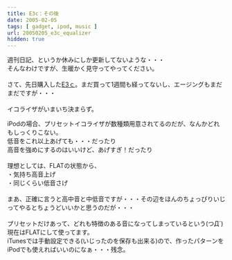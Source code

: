 ```yaml
---
title: E3c：その後
date: 2005-02-05
tags: [ gadget, ipod, music ]
url: 20050205_e3c_equalizer
hidden: true
---
```

週刊日記、というか休みにしか更新してないような・・・<br />
そんなわけですが、生暖かく見守ってやってください。<br />
<br />
さて、先日購入した<a href="http://www.hibino.co.jp/avcsales/product/shure/product/earphones/e3c.html">E3ｃ</a>。まだ買って1週間も経ってないし、エージングもまだまだですが・・・<br />
<br />
イコライザがいまいち決まらず。<a></a>
<!--more-->
iPodの場合、プリセットイコライザが数種類用意されてるのだが、なんかどれもしっくりこない。<br />
低音をこれ以上あげても・・・だったり<br />
高音を強めにするのはいいけど、あげすぎ！だったり<br />
<br />
理想としては、FLATの状態から、<br />
・気持ち高音上げ<br />
・同じくらい低音さげ<br />
<br />
まあ、正確に言うと高中音と中低音ですが・・・その辺をほんのちょっぴりいじってやるとちょうどいいかと思うのだが・・・<br />
<br />
プリセットだけあって、どれも特徴のある音になってしまっているという(つД`)<br />
現在はFLATにして使ってます。<br />
iTunesでは手動設定できる(いじったのを保存も出来る)ので、作ったパターンをiPodでも使えればいいのになぁ・・・残念。
